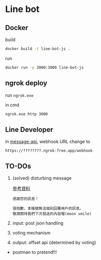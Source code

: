 # Line bot

## Docker

build

```sh
docker build -t line-bot-js .
```

run

```sh
docker run -p 3000:3000 line-bot-js
```

## ngrok deploy

run `ngrok.exe`

in cmd

```sh
ngrok.exe http 3000
```

## Line Developer

in [message-api](https://developers.line.biz/console/channel/1661267800/messaging-api), webhook URL change to

```
https://????????.ngrok-free.app/webhook
```

## TO-DOs

1. (solved) disturbing message

   [參考資料](https://afan0918.github.io/line-bot-developers-1/)

   ```
   感謝您的訊息！

   很抱歉，本帳號無法個別回覆用戶的訊息。
   敬請期待我們下次發送的內容喔(moon smile)
   ```

2. input: post json handling
3. voting mechanism
4. output: offset api (determined by voting)

- postman to pretend!!!
